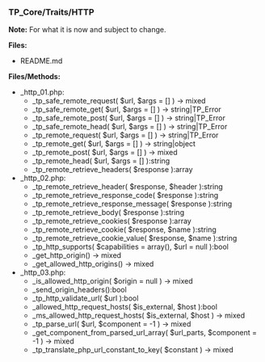 ### TP_Core/Traits/HTTP

**Note:** For what it is now and subject to change. 

**Files:** 
- README.md

**Files/Methods:** 
- _http_01.php: 	
	- _tp_safe_remote_request( $url, $args = [] ) -> mixed  
	- _tp_safe_remote_get( $url, $args = [] ) -> string|TP_Error 
	- _tp_safe_remote_post( $url, $args = [] ) -> string|TP_Error 
	- _tp_safe_remote_head( $url, $args = [] ) -> string|TP_Error 
	- _tp_remote_request( $url, $args = [] ) -> string|TP_Error 
	- _tp_remote_get( $url, $args = [] ) -> string|object 
	- _tp_remote_post( $url, $args = [] ) -> mixed 
	- _tp_remote_head( $url, $args = [] ):string 
	- _tp_remote_retrieve_headers( $response ):array 
- _http_02.php: 	
	- _tp_remote_retrieve_header( $response, $header ):string 
	- _tp_remote_retrieve_response_code( $response ):string 
	- _tp_remote_retrieve_response_message( $response ):string 
	- _tp_remote_retrieve_body( $response ):string 
	- _tp_remote_retrieve_cookies( $response ):array 
	- _tp_remote_retrieve_cookie( $response, $name ):string 
	- _tp_remote_retrieve_cookie_value( $response, $name ):string 
	- _tp_http_supports( $capabilities = array(), $url = null ):bool 
	- _get_http_origin() -> mixed 
	- _get_allowed_http_origins() -> mixed 
- _http_03.php: 	
	- _is_allowed_http_origin( $origin = null ) -> mixed  
	- _send_origin_headers():bool 
	- _tp_http_validate_url( $url ):bool 
	- _allowed_http_request_hosts( $is_external, $host ):bool 
	- _ms_allowed_http_request_hosts( $is_external, $host ) -> mixed  
	- _tp_parse_url( $url, $component = -1 ) -> mixed  
	- _get_component_from_parsed_url_array( $url_parts, $component = -1 ) -> mixed  
	- _tp_translate_php_url_constant_to_key( $constant ) -> mixed 

